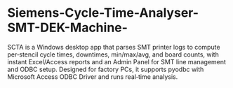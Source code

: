 # Siemens-Cycle-Time-Analyser-SMT-DEK-Machine-
SCTA is a Windows desktop app that parses SMT printer logs to compute per‑stencil cycle times, downtimes, min/max/avg, and board counts, with instant Excel/Access reports and an Admin Panel for SMT line management and ODBC setup. Designed for factory PCs, it supports pyodbc with Microsoft Access ODBC Driver and runs real‑time analysis.
